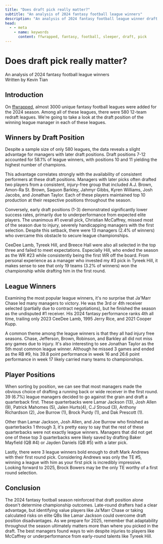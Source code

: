```yaml
---
title: "Does draft pick really matter?"
subtitle: "An analysis of 2024 fantasy football league winners"
description: "An analysis of 2024 fantasy football league winner draft picks"
head:
  - - meta
    - name: keywords
      content: ffwrapped, fantasy, football, sleeper, draft, pick
---
```


# Does draft pick really matter?

<div class="subtitle">An analysis of 2024 fantasy football league winners</div>

<div class="author">Written by Kevin Tian</div>

## Introduction

On [ffwrapped](https://ffwrapped.com), almost 3000 unique fantasy football leagues were added for the 2024 season. Among all of these leagues, there were 580 12-team redraft leagues. We're going to take a look at the draft position of the winning league manager in each of these leagues.

## Winners by Draft Position

<ClientOnly>
  <Chart1/>
</ClientOnly>

Despite a sample size of only 580 leagues, the data reveals a slight advantage for managers with later draft positions. Draft positions 7-12 accounted for 58.1% of league winners, with positions 10 and 11 yielding the highest number of champions.

This advantage correlates strongly with the availability of consistent performers at these draft positions. Managers with later picks often drafted two players from a consistent, injury-free group that included A.J. Brown, Amon-Ra St. Brown, Saquon Barkley, Jahmyr Gibbs, Kyren Williams, Josh Jacobs, and Jonathan Taylor. Each of these players maintained top 10 production at their respective positions throughout the season.

Conversely, early draft positions (1-3) demonstrated significantly lower success rates, primarily due to underperformance from expected elite players. The unanimous #1 overall pick, Christian McCaffrey, missed most of the season due to injury, severely handicapping managers with the first selection. Despite this setback, there were 13 managers (2.4% of winners) who overcame this obstacle to secure league championships.

CeeDee Lamb, Tyreek Hill, and Breece Hall were also all selected in the top three and failed to meet expectations. Especially Hill, who ended the season as the WR #23 while consistently being the first WR off the board. From personal experience as a manager who invested my #3 pick in Tyreek Hill, it makes sense to see that only 19 teams (3.2% of winners) won the championship while drafting him in the first round.

## League Winners

<ClientOnly>
  <Chart2/>
</ClientOnly>

Examining the most popular league winners, it's no surprise that Ja'Marr Chase led many managers to victory. He was the 3rd or 4th receiver selected (partially due to contract negotiations), but he finished the season as the undisputed #1 receiver. His 2024 fantasy performance ranks 4th all time, trailing only 2023 CeeDee Lamb, 1995 Jerry Rice, and 2021 Cooper Kupp.

A common theme among the league winners is that they all had injury free seasons. Chase, Jefferson, Brown, Robinson, and Barkley all did not miss any games due to injury. It's also interesting to see Jonathan Taylor as the 5th most common league winner. Although he missed 3 games and ended as the RB #9, his 39.8 point performance in week 16 and 26.6 point performance in week 17 likely carried many teams to championships.

## Player Positions

<ClientOnly>
  <Chart3/>
</ClientOnly>

When sorting by position, we can see that most managers made the obvious choice of drafting a running back or wide receiver in the first round. 39 (6.7%) league managers decided to go against the grain and draft a quarterback first. These quarterbacks were Lamar Jackson (13), Josh Allen (9), Patrick Mahomes (5), Jalen Hurts(4), C.J Stroud (3), Anthony Richardson (2), Joe Burrow (1), Brock Purdy (1), and Dak Prescott (1).

Other than Lamar Jackson, Josh Allen, and Joe Burrow who finished as quarterbacks 1 through 3, it's pretty easy to say that the rest of these quarterbacks were not exactly league winners. Managers that did not get one of these top 3 quarterbacks were likely saved by drafting Baker Mayfield (QB #4) or Jayden Daniels (QB #5) with a later pick.

Lastly, there were 3 league winners bold enough to draft Mark Andrews with their first round pick. Considering Andrews was only the TE #5, winning a league with him as your first pick is incredibly impressive. Looking forward to 2025, Brock Bowers may be the only TE worthy of a first round selection.

## Conclusion

The 2024 fantasy football season reinforced that draft position alone doesn't determine championship outcomes. Late-round drafters had a clear advantage, but identifying value players like Ja'Marr Chase or taking calculated risks on elite QBs like Lamar Jackson could overcome draft position disadvantages. As we prepare for 2025, remember that adaptability throughout the season ultimately matters more than where you picked in the draft. The best managers found ways to win despite injuries to players like McCaffrey or underperformance from early-round talents like Tyreek Hill.
